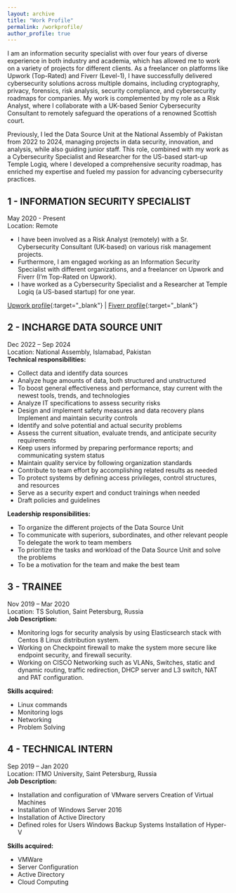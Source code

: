 ```yaml
---
layout: archive
title: "Work Profile"
permalink: /workprofile/
author_profile: true
---
```


I am an information security specialist with over four years of diverse experience in both industry and academia, which has allowed me to work on a variety of projects for different clients. As a freelancer on platforms like Upwork (Top-Rated) and Fiverr (Level-1), I have successfully delivered cybersecurity solutions across multiple domains, including cryptography, privacy, forensics, risk analysis, security compliance, and cybersecurity roadmaps for companies. My work is complemented by my role as a Risk Analyst, where I collaborate with a UK-based Senior Cybersecurity Consultant to remotely safeguard the operations of a renowned Scottish court.

Previously, I led the Data Source Unit at the National Assembly of Pakistan from 2022 to 2024, managing projects in data security, innovation, and analysis, while also guiding junior staff. This role, combined with my work as a Cybersecurity Specialist and Researcher for the US-based start-up Temple Logiq, where I developed a comprehensive security roadmap, has enriched my expertise and fueled my passion for advancing cybersecurity practices.


1 - INFORMATION SECURITY SPECIALIST
---
May 2020 - Present \
Location: Remote 
- I have been involved as a Risk Analyst (remotely) with a Sr. Cybersecurity Consultant (UK-based) on various risk management projects.
- Furthermore, I am engaged working as an Information Security Specialist with different organizations, and a freelancer on Upwork and Fiverr (I’m Top-Rated on Upwork).
- I have worked as a Cybersecurity Specialist and a Researcher at Temple Logiq (a US-based startup) for one year.

[Upwork profile](https://www.upwork.com/freelancers/mirshahzad){:target="_blank"} |
 [Fiverr profile](https://www.fiverr.com/mirshahzad007){:target="_blank"}


2 - INCHARGE DATA SOURCE UNIT
---
Dec 2022 – Sep 2024 \
Location: National Assembly, Islamabad, Pakistan\
**Technical responsibilities:**
- Collect data and identify data sources
- Analyze huge amounts of data, both structured and unstructured
- To boost general effectiveness and performance, stay current with the newest tools, trends, and technologies
- Analyze IT specifications to assess security risks
- Design and implement safety measures and data recovery plans Implement and maintain security controls
- Identify and solve potential and actual security problems
- Assess the current situation, evaluate trends, and anticipate security requirements
- Keep users informed by preparing performance reports; and communicating system status
- Maintain quality service by following organization standards
- Contribute to team effort by accomplishing related results as needed
- To protect systems by defining access privileges, control structures, and resources
- Serve as a security expert and conduct trainings when needed
- Draft policies and guidelines

**Leadership responsibilities:**
- To organize the different projects of the Data Source Unit
- To communicate with superiors, subordinates, and other relevant people To delegate the work to team members
- To prioritize the tasks and workload of the Data Source Unit and solve the problems
- To be a motivation for the team and make the best team

3 - TRAINEE
---
Nov 2019 – Mar 2020 \
Location: TS Solution, Saint Petersburg, Russia \
**Job Description:**
- Monitoring logs for security analysis by using Elasticsearch stack with Centos 8 Linux distribution system.
- Working on Checkpoint firewall to make the system more secure like endpoint security, and firewall security.
- Working on CISCO Networking such as VLANs, Switches, static and dynamic routing, traffic redirection, DHCP server and L3 switch, NAT and PAT configuration.

**Skills acquired:**
- Linux commands 
- Monitoring logs 
- Networking 
- Problem Solving

4 - TECHNICAL INTERN
---
Sep 2019 – Jan 2020 \
Location: ITMO University, Saint Petersburg, Russia \
**Job Description:**
- Installation and configuration of VMware servers Creation of Virtual Machines
- Installation of Windows Server 2016
- Installation of Active Directory
- Defined roles for Users Windows Backup Systems Installation of Hyper-V

**Skills acquired:**
- VMWare
- Server Configuration
- Active Directory
- Cloud Computing